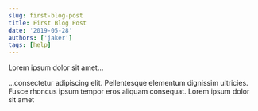 ```yaml
---
slug: first-blog-post
title: First Blog Post
date: '2019-05-28'
authors: ['jaker']
tags: [help]
---
```


Lorem ipsum dolor sit amet...

<!-- truncate -->

...consectetur adipiscing elit. Pellentesque elementum dignissim ultricies. Fusce rhoncus ipsum tempor eros aliquam consequat. Lorem ipsum dolor sit amet
